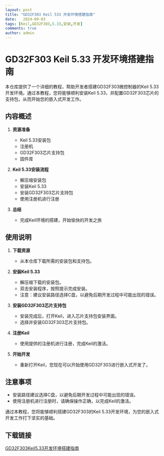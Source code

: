 ```yaml
---
layout: post
title: "GD32F303 Keil 533 开发环境搭建指南"
date:   2024-09-03
tags: [Keil,GD32F303,5.33,安装,开发]
comments: true
author: admin
---
```

# GD32F303 Keil 5.33 开发环境搭建指南

本仓库提供了一个详细的教程，帮助开发者搭建GD32F303微控制器的Keil 5.33开发环境。通过本教程，您将能够顺利安装Keil 5.33，并配置GD32F303芯片的支持包，从而开始您的嵌入式开发工作。

## 内容概述

1. **资源准备**
   - Keil 5.33安装包
   - 注册机
   - GD32F303芯片支持包
   - 固件库

2. **Keil 5.33安装流程**
   - 解压缩安装包
   - 安装Keil 5.33
   - 安装GD32F303芯片支持包
   - 使用注册机进行注册

3. **总结**
   - 完成Keil环境的搭建，开始愉快的开发之旅

## 使用说明

1. **下载资源**
   - 从本仓库下载所需的安装包和支持包。

2. **安装Keil 5.33**
   - 解压缩下载的安装包。
   - 双击安装程序，按照提示完成安装。
   - 注意：建议安装路径选择C盘，以避免后期开发过程中可能出现的错误。

3. **安装GD32F303芯片支持包**
   - 安装完成后，打开Keil，进入芯片支持包安装界面。
   - 选择并安装GD32F303芯片支持包。

4. **注册Keil**
   - 使用提供的注册机进行注册，完成Keil的激活。

5. **开始开发**
   - 重新打开Keil，您现在可以开始使用GD32F303进行嵌入式开发了。

## 注意事项

- 安装路径建议选择C盘，以避免后期开发过程中可能出现的错误。
- 使用注册机进行注册时，请确保操作正确，以完成Keil的激活。

通过本教程，您将能够顺利搭建GD32F303的Keil 5.33开发环境，为您的嵌入式开发工作打下坚实的基础。

## 下载链接

[GD32F303Keil5.33开发环境搭建指南](https://pan.quark.cn/s/a8043819161d)